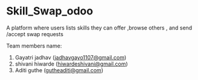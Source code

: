 # Skill_Swap_odoo
A platform where users lists skills they can offer ,browse others , and send /accept swap requests

Team members name:
1. Gayatri jadhav (jadhavgayo1107@gmail.com)
2. shivani hiwarde (hiwardeshivani@gmail.com)
3. Aditi guthe (gutheaditi@gmail.com)
